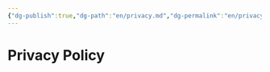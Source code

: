 ```yaml
---
{"dg-publish":true,"dg-path":"en/privacy.md","dg-permalink":"en/privacy","permalink":"/en/privacy/","hide":true,"tags":["www"],"noteIcon":1,"created":"2024-04-07T15:11:58.215-06:00","updated":"2024-04-07T17:18:51.208-06:00"}
---
```


# Privacy Policy